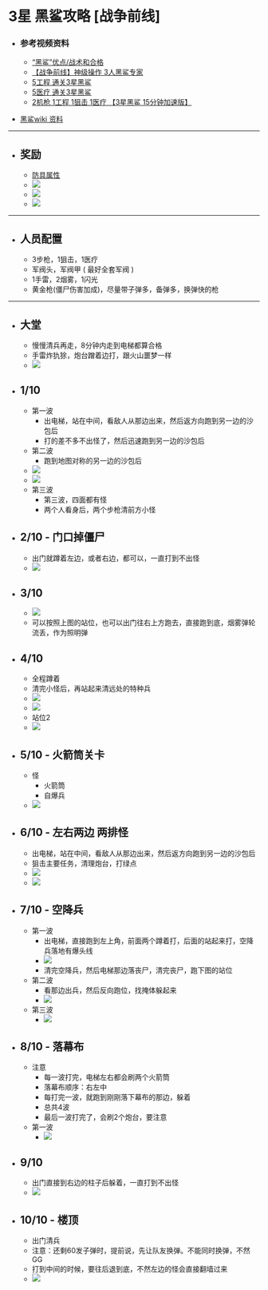 # 3星 黑鲨攻略 [战争前线]

- ### 参考视频资料
    - [“黑鲨”优点/战术和合格](https://www.youtube.com/watch?v=AeApk36JpA8)
    - [【战争前线】神级操作 3人黑鲨专家](https://www.bilibili.com/video/av22219026?from=search&seid=5442498224270782442)
    - [5工程 通关3星黑鲨](https://www.youtube.com/watch?v=XBHl9CL5Co4)
    - [5医疗 通关3星黑鲨](https://www.youtube.com/watch?v=lJR26qhUw7Q)
    - [2机枪 1工程 1狙击 1医疗 【3星黑鲨 15分钟加速版】](https://www.youtube.com/watch?v=IZvVIaHosEY)

- [黑鲨wiki 资料](https://wf.mail.ru/wiki/index.php/%D0%A7%D1%91%D1%80%D0%BD%D0%B0%D1%8F_%D0%B0%D0%BA%D1%83%D0%BB%D0%B0)
----

- ## 奖励
    - [防具属性](https://warface.fandom.com/wiki/Black_Shark)
    - ![](https://github.com/946629031/Blog/blob/master/img/0-1.jpg)
    - ![](https://github.com/946629031/Blog/blob/master/img/0-2.jpg)
    - ![](https://github.com/946629031/Blog/blob/master/img/0-3.jpg)
    
----

- ## 人员配置
    - 3步枪，1狙击，1医疗
    - 军阀头，军阀甲 ( 最好全套军阀 )
    - 1手雷，2烟雾，1闪光
    - 黄金枪(僵尸伤害加成)，尽量带子弹多，备弹多，换弹快的枪

----

- ## 大堂
    - 慢慢清兵再走，8分钟内走到电梯都算合格
    - 手雷炸犰狳，炮台蹭着边打，跟火山噩梦一样
    - ![](https://wf.cdn.gmru.net/wiki/images/d/db/Lobby_BA.png)

- ## 1/10
    - 第一波
        - 出电梯，站在中间，看敌人从那边出来，然后返方向跑到另一边的沙包后
        - 打的差不多不出怪了，然后迅速跑到另一边的沙包后
    - 第二波
        - 跑到地图对称的另一边的沙包后
    - ![](https://github.com/946629031/Blog/blob/master/img/1.black_shark.jpg)
    - ![](https://github.com/946629031/Blog/blob/master/img/1-2.black_shark.jpg)
    - 第三波
        - 第三波，四面都有怪
        - 两个人看身后，两个步枪清前方小怪

- ## 2/10 - 门口掉僵尸
    - 出门就蹲着左边，或者右边，都可以，一直打到不出怪
    - ![](https://github.com/946629031/Blog/blob/master/img/2.black_shark.jpg)

- ## 3/10
    - ![](https://github.com/946629031/Blog/blob/master/img/3.black_shark.jpg)
    - 可以按照上图的站位，也可以出门往右上方跑去，直接跑到底，烟雾弹轮流丢，作为照明弹

- ## 4/10
    - 全程蹲着
    - 清完小怪后，再站起来清远处的特种兵
    - ![](https://github.com/946629031/Blog/blob/master/img/4.black_shark.jpg)
    - ![](https://github.com/946629031/Blog/blob/master/img/4-1.black_shark.jpg)
    - 站位2
    - ![](https://github.com/946629031/Blog/blob/master/img/4-2.black_shark.jpg)

- ## 5/10 - 火箭筒关卡
    - 怪
        - 火箭筒
        - 自爆兵
    - ![](https://github.com/946629031/Blog/blob/master/img/5-1.black_shark.jpg)

- ## 6/10 - 左右两边 两排怪
    - 出电梯，站在中间，看敌人从那边出来，然后返方向跑到另一边的沙包后
    - 狙击主要任务，清理炮台，打绿点
    - ![](https://github.com/946629031/Blog/blob/master/img/6-1.black_shark.jpg)
    - ![](https://github.com/946629031/Blog/blob/master/img/6-2.black_shark.jpg)

- ## 7/10 - 空降兵
    - 第一波
        - 出电梯，直接跑到左上角，前面两个蹲着打，后面的站起来打，空降兵落地有爆头线
        - ![](https://github.com/946629031/Blog/blob/master/img/7-1.black_shark.jpg)
        - 清完空降兵，然后电梯那边落丧尸，清完丧尸，跑下图的站位
    - 第二波
        - 看那边出兵，然后反向跑位，找掩体躲起来
        - ![](https://github.com/946629031/Blog/blob/master/img/7-2.black_shark.jpg)
    - 第三波
        - ![](https://github.com/946629031/Blog/blob/master/img/7-3.black_shark.jpg)
        
- ## 8/10 - 落幕布
    - 注意
        - 每一波打完，电梯左右都会刷两个火箭筒
        - 落幕布顺序：右左中
        - 每打完一波，就跑到刚刚落下幕布的那边，躲着
        - 总共4波
        - 最后一波打完了，会刷2个炮台，要注意
    - 第一波
        - ![](https://github.com/946629031/Blog/blob/master/img/8-1.black_shark.jpg)

- ## 9/10
    - 出门直接到右边的柱子后躲着，一直打到不出怪
    - ![](https://github.com/946629031/Blog/blob/master/img/9-1.black_shark.jpg)

- ## 10/10 - 楼顶
    - 出门清兵
    - 注意：还剩60发子弹时，提前说，先让队友换弹。不能同时换弹，不然GG
    - 打到中间的时候，要往后退到底，不然左边的怪会直接翻墙过来
    - ![](https://github.com/946629031/Blog/blob/master/img/10.black_shark.jpg)
